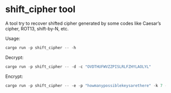 # shift_cipher tool

A tool try to recover shifted cipher generated by some codes like Caesar’s cipher, ROT13, shift-by-N, etc.  

Usage:
```rust
cargo run -p shift_cipher -- -h
```

Decrypt:
```rust
cargo run -p shift_cipher -- -d -c "OVDTHUFWVZZPISLRLFZHYLAOLYL"
```

Encrypt:
```rust
cargo run -p shift_cipher -- -e -p "howmanypossiblekeysarethere" -k 7 -o
```